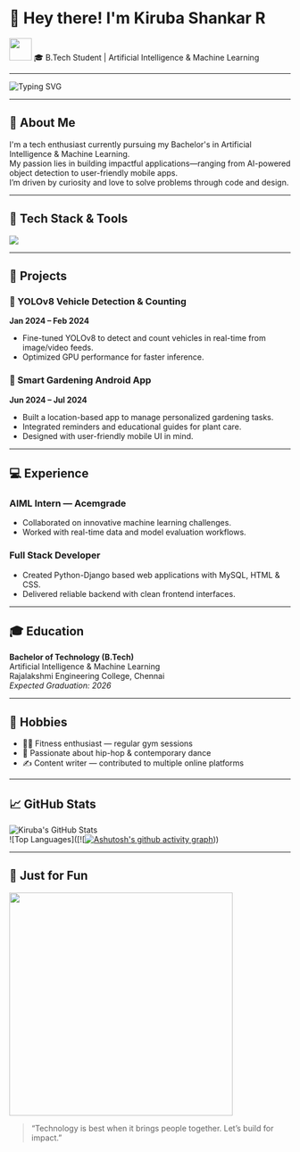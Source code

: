 # 👋 Hey there! I'm Kiruba Shankar R

<img src="https://media.giphy.com/media/hvRJCLFzcasrR4ia7z/giphy.gif" width="40" height="40">  
🎓 B.Tech Student | Artificial Intelligence & Machine Learning   

---

<img src="https://readme-typing-svg.demolab.com?font=Fira+Code&size=24&pause=1000&color=F75C7E&center=true&vCenter=true&width=900&lines=Passionate+about+AI+%26+ML;Always+learning+something+new;Building+apps+with+purpose+and+precision" alt="Typing SVG" />

---

## 🧠 About Me

I'm a tech enthusiast currently pursuing my Bachelor's in Artificial Intelligence & Machine Learning.  
My passion lies in building impactful applications—ranging from AI-powered object detection to user-friendly mobile apps.  
I’m driven by curiosity and love to solve problems through code and design.

---

## 🚀 Tech Stack & Tools

<img src="https://skillicons.dev/icons?i=python,html,css,jupyter,github,git,vscode,firebase,django,androidstudio,mysql" />

---

## 🔬 Projects

### 🚗 YOLOv8 Vehicle Detection & Counting  
**Jan 2024 – Feb 2024**  
- Fine-tuned YOLOv8 to detect and count vehicles in real-time from image/video feeds.  
- Optimized GPU performance for faster inference.  

### 🌱 Smart Gardening Android App  
**Jun 2024 – Jul 2024**  
- Built a location-based app to manage personalized gardening tasks.  
- Integrated reminders and educational guides for plant care.  
- Designed with user-friendly mobile UI in mind.

---

## 💻 Experience

### AIML Intern — Acemgrade  
- Collaborated on innovative machine learning challenges.  
- Worked with real-time data and model evaluation workflows.

### Full Stack Developer  
- Created Python-Django based web applications with MySQL, HTML & CSS.  
- Delivered reliable backend with clean frontend interfaces.

---

## 🎓 Education

**Bachelor of Technology (B.Tech)**  
Artificial Intelligence & Machine Learning  
Rajalakshmi Engineering College, Chennai  
_Expected Graduation: 2026_

---

## 🎯 Hobbies

- 🏋️‍♂️ Fitness enthusiast — regular gym sessions  
- 💃 Passionate about hip-hop & contemporary dance  
- ✍️ Content writer — contributed to multiple online platforms  

---

## 📈 GitHub Stats

![Kiruba's GitHub Stats](C:\Users\leela\Downloads\api.svg)  
![Top Languages]([![[![Ashutosh's github activity graph](https://github-readme-activity-graph.vercel.app/graph?username=kirubashankarR&bg_color=050505&color=877ff0&line=4d45ba&point=aa4b4b&area=true&hide_border=true)](https://github.com/ashutosh00710/github-readme-activity-graph)))

---

## 🎥 Just for Fun

<img src="https://media.giphy.com/media/qgQUggAC3Pfv687qPC/giphy.gif" width="400"/>

> “Technology is best when it brings people together. Let’s build for impact.”
